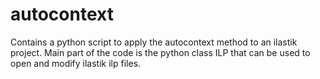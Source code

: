 autocontext
===========

Contains a python script to apply the autocontext method to an ilastik project.
Main part of the code is the python class ILP that can be used to open and modify ilastik ilp files.
